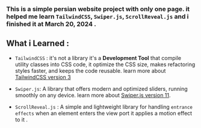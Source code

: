 ### This is a simple persian website project with only one page. it helped me learn `TailwindCSS`, `Swiper.js`, `ScrollReveal.js` and i finished it at **March 20, 2024** . 

## What i Learned : 
- `TailwindCSS` : it's not a library it's a **Development Tool** that compile utility classes into CSS code, it optimize the CSS size, makes refactoring styles faster, and keeps the code reusable. learn more about 
[TailwindCSS version 3](https://v3.tailwindcss.com/)

- `Swiper.js`: A library that offers modern and optimized sliders, running smoothly on any device. learn more about [Swiper.js version 11](https://swiperjs.com/).

- `ScrollReveal.js` : A simple and lightweight library for handling `entrance effects` when an element enters the view port it applies a motion effect to it .